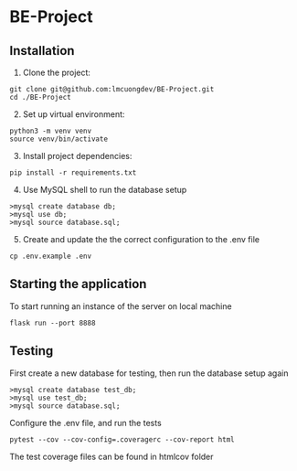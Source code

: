# BE-Project

## Installation

1. Clone the project:

```
git clone git@github.com:lmcuongdev/BE-Project.git
cd ./BE-Project
```

2. Set up virtual environment:

```
python3 -m venv venv
source venv/bin/activate
```

3. Install project dependencies:

```
pip install -r requirements.txt
```

4. Use MySQL shell to run the database setup

```
>mysql create database db;
>mysql use db;
>mysql source database.sql;
```

5. Create and update the the correct configuration to the .env file

```
cp .env.example .env
```

## Starting the application

To start running an instance of the server on local machine

```
flask run --port 8888
```

## Testing

First create a new database for testing, then run the database setup again

```
>mysql create database test_db;
>mysql use test_db;
>mysql source database.sql;
```

Configure the .env file, and run the tests

```
pytest --cov --cov-config=.coveragerc --cov-report html
```

The test coverage files can be found in htmlcov folder